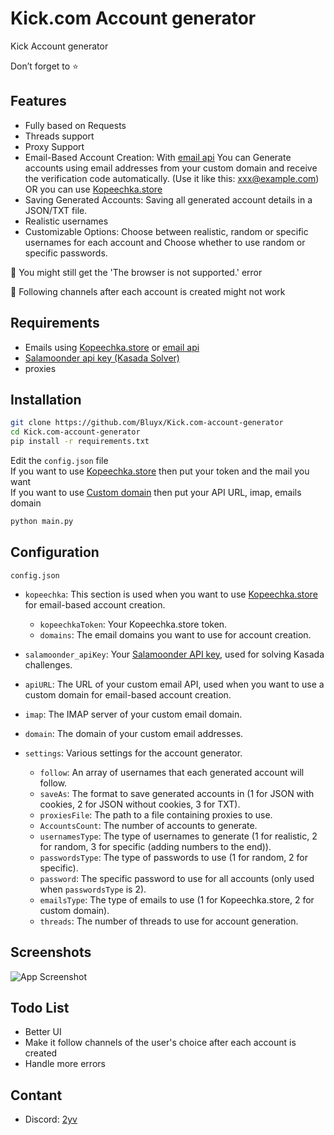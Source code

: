 # Kick.com Account generator
Kick Account generator

Don’t forget to ⭐️
## Features
- Fully based on Requests
- Threads support
- Proxy Support
- Email-Based Account Creation: With <a href="https://github.com/Bluyx/email-api">email api</a> You can Generate accounts using email addresses from your custom domain and receive the verification code automatically. (Use it like this: xxx@example.com) OR you can use <a href="https://kopeechka.store/?ref=28978">Kopeechka.store</a>
- Saving Generated Accounts: Saving all generated account details in a JSON/TXT file.
- Realistic usernames
- Customizable Options: Choose between realistic, random or specific usernames for each account and Choose whether to use random or specific passwords.

🔴 You might still get the 'The browser is not supported.' error

🔴 Following channels after each account is created might not work
## Requirements
- Emails using <a href="https://kopeechka.store/?ref=28978">Kopeechka.store</a> or <a href="https://github.com/Bluyx/email-api">email api</a>
- <a href="https://salamoonder.com/">Salamoonder api key (Kasada Solver)</a>
- proxies

## Installation
```bash
git clone https://github.com/Bluyx/Kick.com-account-generator
cd Kick.com-account-generator
pip install -r requirements.txt
```
Edit the `config.json` file<br>
If you want to use <a href="https://kopeechka.store/?ref=28978">Kopeechka.store</a> then put your token and the mail you want<br>
If you want to use <a href="https://github.com/Bluyx/email-api">Custom domain</a> then put your API URL, imap, emails domain 
```bash
python main.py
```
## Configuration
`config.json`
- `kopeechka`: This section is used when you want to use [Kopeechka.store](https://kopeechka.store/?ref=28978) for email-based account creation.
    - `kopeechkaToken`: Your Kopeechka.store token.
    - `domains`: The email domains you want to use for account creation.

- `salamoonder_apiKey`: Your [Salamoonder API key](https://salamoonder.com/), used for solving Kasada challenges.

- `apiURL`: The URL of your custom email API, used when you want to use a custom domain for email-based account creation.

- `imap`: The IMAP server of your custom email domain.

- `domain`: The domain of your custom email addresses.

- `settings`: Various settings for the account generator.
    - `follow`: An array of usernames that each generated account will follow.
    - `saveAs`: The format to save generated accounts in (1 for JSON with cookies, 2 for JSON without cookies, 3 for TXT).
    - `proxiesFile`: The path to a file containing proxies to use.
    - `AccountsCount`: The number of accounts to generate.
    - `usernamesType`: The type of usernames to generate (1 for realistic, 2 for random, 3 for specific (adding numbers to the end)).
    - `passwordsType`: The type of passwords to use (1 for random, 2 for specific).
    - `password`: The specific password to use for all accounts (only used when `passwordsType` is 2).
    - `emailsType`: The type of emails to use (1 for Kopeechka.store, 2 for custom domain).
    - `threads`: The number of threads to use for account generation.
## Screenshots
![App Screenshot](https://cdn.discordapp.com/attachments/1192914223232188486/1220084042955882577/ss.png?ex=660da6cf&is=65fb31cf&hm=a86c0ca0677c375c6446311a282be6c5065a286cd32b0f93af023e6d6365e525&)


## Todo List
- Better UI
- Make it follow channels of the user's choice after each account is created
- Handle more errors

## Contant
- Discord: <a href="https://discord.com/users/251794521908576257">2yv</a>
